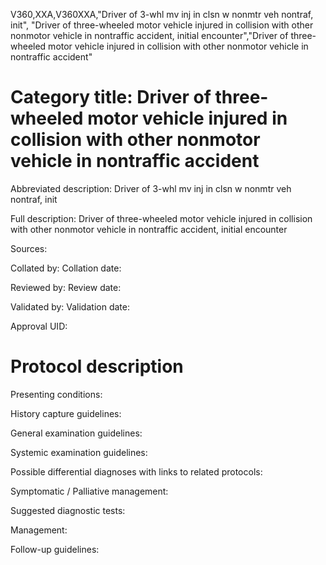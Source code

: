V360,XXA,V360XXA,"Driver of 3-whl mv inj in clsn w nonmtr veh nontraf, init", "Driver of three-wheeled motor vehicle injured in collision with other nonmotor vehicle in nontraffic accident, initial encounter","Driver of three-wheeled motor vehicle injured in collision with other nonmotor vehicle in nontraffic accident"
# Category title: Driver of three-wheeled motor vehicle injured in collision with other nonmotor vehicle in nontraffic accident

Abbreviated description: Driver of 3-whl mv inj in clsn w nonmtr veh nontraf, init

Full description: Driver of three-wheeled motor vehicle injured in collision with other nonmotor vehicle in nontraffic accident, initial encounter

Sources:

Collated by:
Collation date:

Reviewed by:
Review date:

Validated by:
Validation date:

Approval UID:

# Protocol description

Presenting conditions:

History capture guidelines:

General examination guidelines:

Systemic examination guidelines:

Possible differential diagnoses with links to related protocols:

Symptomatic / Palliative management:

Suggested diagnostic tests:

Management:

Follow-up guidelines:
